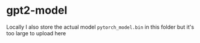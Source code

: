 # gpt2-model

Locally I also store the actual model `pytorch_model.bin` in this folder but it's too large to upload here
